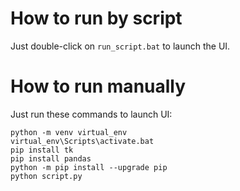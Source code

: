 # How to run by script

Just double-click on `run_script.bat` to launch the UI.

# How to run manually

Just run these commands to launch UI:

```batch
python -m venv virtual_env
virtual_env\Scripts\activate.bat
pip install tk
pip install pandas
python -m pip install --upgrade pip
python script.py
```
